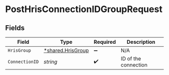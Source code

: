 # PostHrisConnectionIDGroupRequest


## Fields

| Field                                                 | Type                                                  | Required                                              | Description                                           |
| ----------------------------------------------------- | ----------------------------------------------------- | ----------------------------------------------------- | ----------------------------------------------------- |
| `HrisGroup`                                           | [*shared.HrisGroup](../../models/shared/hrisgroup.md) | :heavy_minus_sign:                                    | N/A                                                   |
| `ConnectionID`                                        | *string*                                              | :heavy_check_mark:                                    | ID of the connection                                  |
